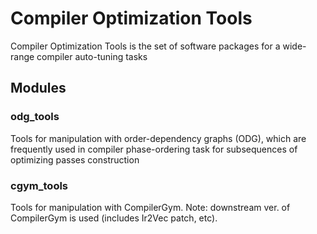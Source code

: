 # Compiler Optimization Tools

Compiler Optimization Tools is the set of software packages for a wide-range compiler auto-tuning tasks

## Modules

### odg_tools

Tools for manipulation with order-dependency graphs (ODG), which are frequently used in compiler phase-ordering task for subsequences of optimizing passes construction

### cgym_tools

Tools for manipulation with CompilerGym. Note: downstream ver. of CompilerGym is used (includes Ir2Vec patch, etc).
